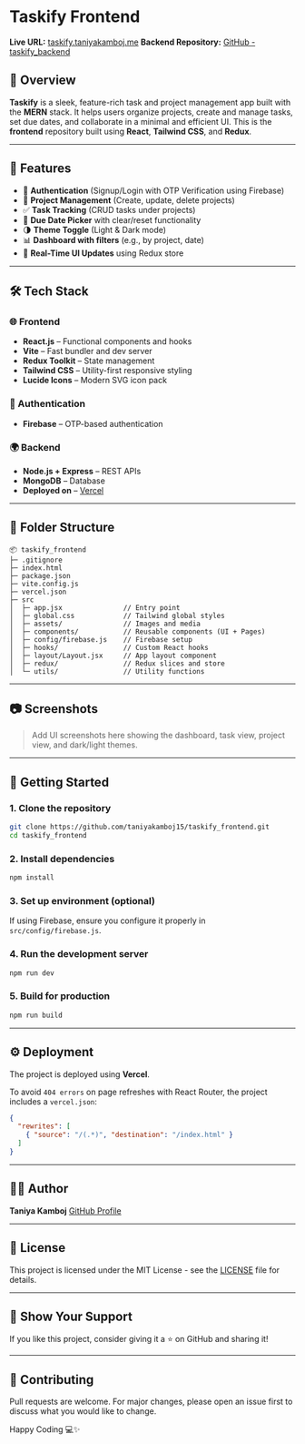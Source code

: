 # Taskify Frontend

**Live URL:** [taskify.taniyakamboj.me](https://taskify.taniyakamboj.me)
**Backend Repository:** [GitHub - taskify\_backend](https://github.com/taniyakamboj15/taskify_backend)

## 📌 Overview

**Taskify** is a sleek, feature-rich task and project management app built with the **MERN** stack. It helps users organize projects, create and manage tasks, set due dates, and collaborate in a minimal and efficient UI. This is the **frontend** repository built using **React**, **Tailwind CSS**, and **Redux**.

---

## 🚀 Features

* 🔐 **Authentication** (Signup/Login with OTP Verification using Firebase)
* 📁 **Project Management** (Create, update, delete projects)
* ✅ **Task Tracking** (CRUD tasks under projects)
* 📆 **Due Date Picker** with clear/reset functionality
* 🌗 **Theme Toggle** (Light & Dark mode)
* 📊 **Dashboard with filters** (e.g., by project, date)
* 🔄 **Real-Time UI Updates** using Redux store

---

## 🛠️ Tech Stack

### 🌐 Frontend

* **React.js** – Functional components and hooks
* **Vite** – Fast bundler and dev server
* **Redux Toolkit** – State management
* **Tailwind CSS** – Utility-first responsive styling
* **Lucide Icons** – Modern SVG icon pack

### 🔐 Authentication

* **Firebase** – OTP-based authentication

### 🌍 Backend

* **Node.js + Express** – REST APIs
* **MongoDB** – Database
* **Deployed on** –  [Vercel](https://vercel.com)

---

## 🧩 Folder Structure

```
📦 taskify_frontend
├─ .gitignore
├─ index.html
├─ package.json
├─ vite.config.js
├─ vercel.json
├─ src
│  ├─ app.jsx               // Entry point
│  ├─ global.css            // Tailwind global styles
│  ├─ assets/               // Images and media
│  ├─ components/           // Reusable components (UI + Pages)
│  ├─ config/firebase.js    // Firebase setup
│  ├─ hooks/                // Custom React hooks
│  ├─ layout/Layout.jsx     // App layout component
│  ├─ redux/                // Redux slices and store
│  └─ utils/                // Utility functions
```

---

## 📷 Screenshots

> Add UI screenshots here showing the dashboard, task view, project view, and dark/light themes.

---

## 🚀 Getting Started

### 1. Clone the repository

```bash
git clone https://github.com/taniyakamboj15/taskify_frontend.git
cd taskify_frontend
```

### 2. Install dependencies

```bash
npm install
```

### 3. Set up environment (optional)

If using Firebase, ensure you configure it properly in `src/config/firebase.js`.

### 4. Run the development server

```bash
npm run dev
```

### 5. Build for production

```bash
npm run build
```

---

## ⚙️ Deployment

The project is deployed using **Vercel**.

To avoid `404 errors` on page refreshes with React Router, the project includes a `vercel.json`:

```json
{
  "rewrites": [
    { "source": "/(.*)", "destination": "/index.html" }
  ]
}
```

---

## 🙋‍♀️ Author

**Taniya Kamboj**
[GitHub Profile](https://github.com/taniyakamboj15)

---

## 📜 License

This project is licensed under the MIT License - see the [LICENSE](LICENSE) file for details.

---

## 🌟 Show Your Support

If you like this project, consider giving it a ⭐️ on GitHub and sharing it!

---

## 🤝 Contributing

Pull requests are welcome. For major changes, please open an issue first to discuss what you would like to change.

Happy Coding 💻✨
